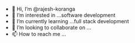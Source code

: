 - 👋 Hi, I’m @rajesh-koranga
- 👀 I’m interested in ...software development
- 🌱 I’m currently learning ...full stack development 
- 💞️ I’m looking to collaborate on ...
- 📫 How to reach me ...

<!---
rajesh-koranga/rajesh-koranga is a ✨ special ✨ repository because its `README.md` (this file) appears on your GitHub profile.
You can click the Preview link to take a look at your changes.
--->
